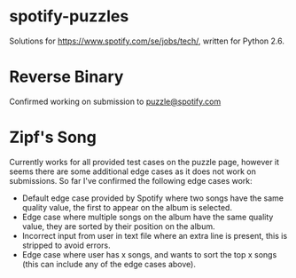 spotify-puzzles
===============

Solutions for https://www.spotify.com/se/jobs/tech/, written for Python 2.6.

Reverse Binary
==============

Confirmed working on submission to puzzle@spotify.com

Zipf's Song
===========

Currently works for all provided test cases on the puzzle page, however it seems there are some additional edge cases as it does not work on submissions. So far I've confirmed the following edge cases work:

- Default edge case provided by Spotify where two songs have the same quality value, the first to appear on the album is selected.
- Edge case where multiple songs on the album have the same quality value, they are sorted by their position on the album.
- Incorrect input from user in text file where an extra line is present, this is stripped to avoid errors.
- Edge case where user has x songs, and wants to sort the top x songs (this can include any of the edge cases above).
